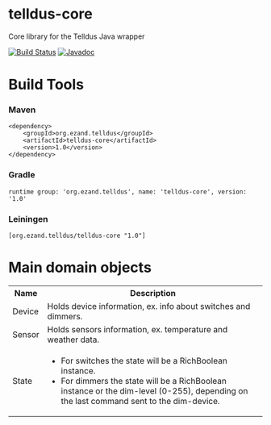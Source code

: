# telldus-core
Core library for the Telldus Java wrapper

[![Build Status](https://travis-ci.org/ezand/telldus-core.svg?branch=master)](https://travis-ci.org/ezand/telldus-core)
[![Javadoc](http://javadoc-badge.appspot.com/org.ezand.telldus/telldus-core.svg?label=telldus-core)](http://ezand.org/javadocs/telldus-core/release/1.0/)

# Build Tools
### Maven
    <dependency>
        <groupId>org.ezand.telldus</groupId>
        <artifactId>telldus-core</artifactId>
        <version>1.0</version>
    </dependency>

### Gradle
    runtime group: 'org.ezand.telldus', name: 'telldus-core', version: '1.0'

### Leiningen
    [org.ezand.telldus/telldus-core "1.0"]

# Main domain objects
<table>
  <tr>
    <th>Name</th>
    <th>Description</th>
  </tr>
  <tr>
    <td>Device</td>
    <td>Holds device information, ex. info about switches and dimmers.</td>
  </tr>
  <tr>
    <td>Sensor</td>
    <td>Holds sensors information, ex. temperature and weather data.</td>
  </tr>
  <tr>
    <td>State</td>
    <td>
      <ul>
        <li>For switches the state will be a RichBoolean instance.</li>
        <li>For dimmers the state will be a RichBoolean instance or the dim-level (0-255), depending on the last command sent to the dim-device.</li>
      </ul>
    </td>
  </tr>
</table>
